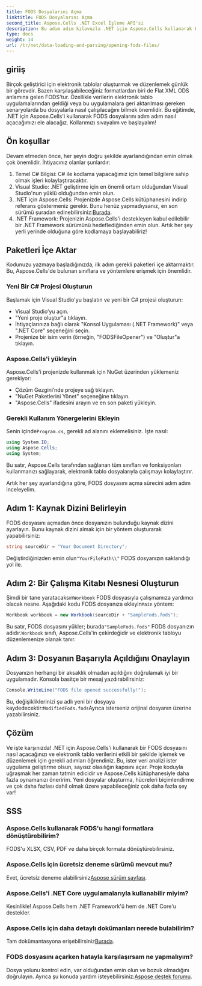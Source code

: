 ```yaml
---
title: FODS Dosyalarını Açma
linktitle: FODS Dosyalarını Açma
second_title: Aspose.Cells .NET Excel İşleme API'si
description: Bu adım adım kılavuzla .NET için Aspose.Cells kullanarak FODS dosyalarını nasıl açacağınızı öğrenin. Elektronik tablo verilerini sorunsuz bir şekilde işlemek isteyen geliştiriciler için mükemmeldir.
type: docs
weight: 14
url: /tr/net/data-loading-and-parsing/opening-fods-files/
---
```

## giriiş
Birçok geliştirici için elektronik tablolar oluşturmak ve düzenlemek günlük bir görevdir. Bazen karşılaşabileceğiniz formatlardan biri de Flat XML ODS anlamına gelen FODS'tur. Özellikle verilerin elektronik tablo uygulamalarından geldiği veya bu uygulamalara geri aktarılması gereken senaryolarda bu dosyalarla nasıl çalışılacağını bilmek önemlidir. Bu eğitimde, .NET için Aspose.Cells'i kullanarak FODS dosyalarını adım adım nasıl açacağımızı ele alacağız. Kollarımızı sıvayalım ve başlayalım!
## Ön koşullar
Devam etmeden önce, her şeyin doğru şekilde ayarlandığından emin olmak çok önemlidir. İhtiyacınız olanlar şunlardır:
1. Temel C# Bilgisi: C# ile kodlama yapacağımız için temel bilgilere sahip olmak işleri kolaylaştıracaktır.
2. Visual Studio: .NET geliştirme için en önemli ortam olduğundan Visual Studio'nun yüklü olduğundan emin olun.
3.  .NET için Aspose.Cells: Projenizde Aspose.Cells kütüphanesini indirip referans göstermeniz gerekir. Bunu henüz yapmadıysanız, en son sürümü şuradan edinebilirsiniz:[Burada](https://releases.aspose.com/cells/net/).
4. .NET Framework: Projenizin Aspose.Cells'i destekleyen kabul edilebilir bir .NET Framework sürümünü hedeflediğinden emin olun.
Artık her şey yerli yerinde olduğuna göre kodlamaya başlayabiliriz!
## Paketleri İçe Aktar
Kodunuzu yazmaya başladığınızda, ilk adım gerekli paketleri içe aktarmaktır. Bu, Aspose.Cells'de bulunan sınıflara ve yöntemlere erişmek için önemlidir.
### Yeni Bir C# Projesi Oluşturun
Başlamak için Visual Studio'yu başlatın ve yeni bir C# projesi oluşturun:
- Visual Studio’yu açın.
- "Yeni proje oluştur"a tıklayın.
- İhtiyaçlarınıza bağlı olarak "Konsol Uygulaması (.NET Framework)" veya ".NET Core" seçeneğini seçin.
- Projenize bir isim verin (örneğin, "FODSFileOpener") ve "Oluştur"a tıklayın.
### Aspose.Cells'i yükleyin
Aspose.Cells'i projenizde kullanmak için NuGet üzerinden yüklemeniz gerekiyor:
- Çözüm Gezgini’nde projeye sağ tıklayın.
- "NuGet Paketlerini Yönet" seçeneğine tıklayın.
- "Aspose.Cells" ifadesini arayın ve en son paketi yükleyin.
### Gerekli Kullanım Yönergelerini Ekleyin
 Senin içinde`Program.cs`, gerekli ad alanını eklemelisiniz. İşte nasıl:
```csharp
using System.IO;
using Aspose.Cells;
using System;
```
Bu satır, Aspose.Cells tarafından sağlanan tüm sınıfları ve fonksiyonları kullanmanızı sağlayarak, elektronik tablo dosyalarıyla çalışmayı kolaylaştırır.

Artık her şey ayarlandığına göre, FODS dosyasını açma sürecini adım adım inceleyelim.
## Adım 1: Kaynak Dizini Belirleyin
FODS dosyasını açmadan önce dosyanızın bulunduğu kaynak dizini ayarlayın. Bunu kaynak dizini almak için bir yöntem oluşturarak yapabilirsiniz:
```csharp
string sourceDir = "Your Document Directory";
```
 Değiştirdiğinizden emin olun`"YourFilePath\\"` FODS dosyanızın saklandığı yol ile.
## Adım 2: Bir Çalışma Kitabı Nesnesi Oluşturun
 Şimdi bir tane yaratacaksın`Workbook` FODS dosyasıyla çalışmamıza yardımcı olacak nesne. Aşağıdaki kodu FODS dosyanıza ekleyin`Main` yöntem:
```csharp
Workbook workbook = new Workbook(sourceDir + "SampleFods.fods");
```
 Bu satır, FODS dosyasını yükler; burada`"SampleFods.fods"` FODS dosyanızın adıdır.`Workbook` sınıfı, Aspose.Cells'in çekirdeğidir ve elektronik tabloyu düzenlemenize olanak tanır.
## Adım 3: Dosyanın Başarıyla Açıldığını Onaylayın
Dosyanızın herhangi bir aksaklık olmadan açıldığını doğrulamak iyi bir uygulamadır. Konsola basitçe bir mesaj yazdırabilirsiniz:
```csharp
Console.WriteLine("FODS file opened successfully!");
```

 Bu, değişikliklerinizi şu adlı yeni bir dosyaya kaydedecektir:`ModifiedFods.fods`Ayrıca isterseniz orijinal dosyanın üzerine yazabilirsiniz.
## Çözüm
Ve işte karşınızda! .NET için Aspose.Cells'i kullanarak bir FODS dosyasını nasıl açacağınızı ve elektronik tablo verilerini etkili bir şekilde işlemek ve düzenlemek için gerekli adımları öğrendiniz. Bu, ister veri analizi ister uygulama geliştirme olsun, sayısız olasılığın kapısını açar.
Proje koduyla uğraşmak her zaman tatmin edicidir ve Aspose.Cells kütüphanesiyle daha fazla oynamanızı öneririm. Yeni dosyalar oluşturma, hücreleri biçimlendirme ve çok daha fazlası dahil olmak üzere yapabileceğiniz çok daha fazla şey var!
## SSS
### Aspose.Cells kullanarak FODS'u hangi formatlara dönüştürebilirim?
FODS'u XLSX, CSV, PDF ve daha birçok formata dönüştürebilirsiniz.
### Aspose.Cells için ücretsiz deneme sürümü mevcut mu?
 Evet, ücretsiz deneme alabilirsiniz[Aspose sürüm sayfası](https://releases.aspose.com/).
### Aspose.Cells'i .NET Core uygulamalarıyla kullanabilir miyim?
Kesinlikle! Aspose.Cells hem .NET Framework'ü hem de .NET Core'u destekler.
### Aspose.Cells için daha detaylı dokümanları nerede bulabilirim?
 Tam dokümantasyona erişebilirsiniz[Burada](https://reference.aspose.com/cells/net/).
### FODS dosyasını açarken hatayla karşılaşırsam ne yapmalıyım?
 Dosya yolunu kontrol edin, var olduğundan emin olun ve bozuk olmadığını doğrulayın. Ayrıca şu konuda yardım isteyebilirsiniz:[Aspose destek forumu](https://forum.aspose.com/c/cells/9).